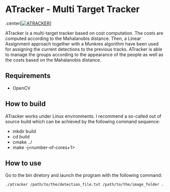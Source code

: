 # ATracker - Multi Target Tracker

.center[[![ATRACKER](https://img.youtube.com/vi/dP3vMgodW80/0.jpg)](https://www.youtube.com/watch?v=dP3vMgodW80)]

ATracker is a multi-target tracker based on cost computation. The costs are computed according to the Mahalanobis distance. Then, a Linear Assignment approach together with a Munkres algorithm have been used for assigning the current detections to the previous tracks.
ATracker is able to manage the groups according to the appearance of the people as well as the costs based on the Mahalanobis distance.

## Requirements
* OpenCV

## How to build

ATracker works under Linux environments. I recommend a so-called out of source build which can be achieved by the following command sequence:

* mkdir build
* cd build
* cmake ../
* make -j<number-of-cores+1>

## How to use

Go to the bin diretory and launch the program with the following command:
```bash
./atracker /path/to/the/detection_file.txt /path/to/the/image_folder ../config/kalman_param.txt
```

